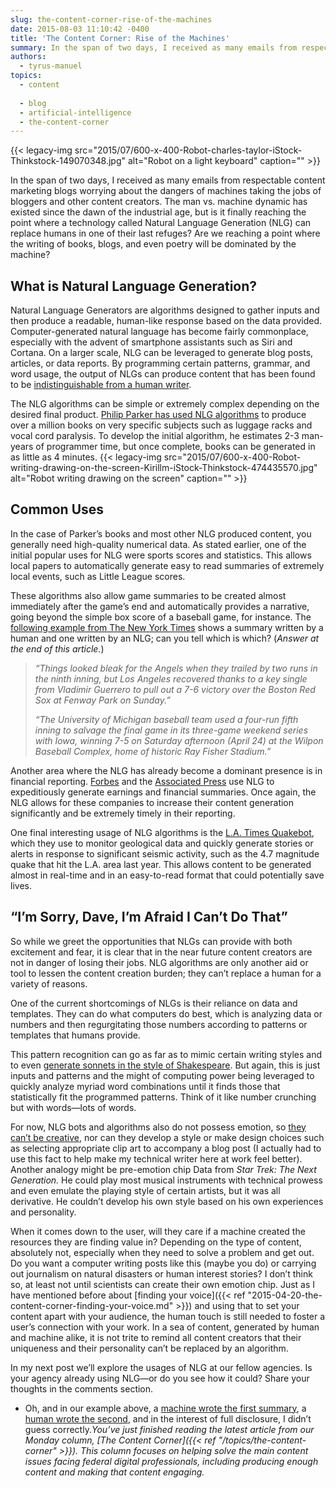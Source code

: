 ```yaml
---
slug: the-content-corner-rise-of-the-machines
date: 2015-08-03 11:10:42 -0400
title: 'The Content Corner: Rise of the Machines'
summary: In the span of two days, I received as many emails from respectable content marketing blogs worrying about the dangers of machines taking the jobs of bloggers and other content creators. The man vs. machine dynamic has existed since the dawn of the industrial age, but is it finally reaching the point where a technology
authors:
  - tyrus-manuel
topics:
  - content
  
  - blog
  - artificial-intelligence
  - the-content-corner
---
```


{{< legacy-img src="2015/07/600-x-400-Robot-charles-taylor-iStock-Thinkstock-149070348.jpg" alt="Robot on a light keyboard" caption="" >}} 

In the span of two days, I received as many emails from respectable content marketing blogs worrying about the dangers of machines taking the jobs of bloggers and other content creators. The man vs. machine dynamic has existed since the dawn of the industrial age, but is it finally reaching the point where a technology called Natural Language Generation (NLG) can replace humans in one of their last refuges? Are we reaching a point where the writing of books, blogs, and even poetry will be dominated by the machine?

## What is Natural Language Generation?

Natural Language Generators are algorithms designed to gather inputs and then produce a readable, human-like response based on the data provided. Computer-generated natural language has become fairly commonplace, especially with the advent of smartphone assistants such as Siri and Cortana. On a larger scale, NLG can be leveraged to generate blog posts, articles, or data reports. By programming certain patterns, grammar, and word usage, the output of NLGs can produce content that has been found to be [indistinguishable from a human writer](http://www.tandfonline.com/doi/pdf/10.1080/17512786.2014.883116).

The NLG algorithms can be simple or extremely complex depending on the desired final product. [Philip Parker has used NLG algorithms](http://www.huffingtonpost.com/2013/02/11/philip-parker-books_n_2648820.html) to produce over a million books on very specific subjects such as luggage racks and vocal cord paralysis. To develop the initial algorithm, he estimates 2-3 man-years of programmer time, but once complete, books can be generated in as little as 4 minutes. {{< legacy-img src="2015/07/600-x-400-Robot-writing-drawing-on-the-screen-Kirillm-iStock-Thinkstock-474435570.jpg" alt="Robot writing drawing on the screen" caption="" >}} 

## Common Uses

In the case of Parker’s books and most other NLG produced content, you generally need high-quality numerical data. As stated earlier, one of the initial popular uses for NLG were sports scores and statistics. This allows local papers to automatically generate easy to read summaries of extremely local events, such as Little League scores.

These algorithms also allow game summaries to be created almost immediately after the game’s end and automatically provides a narrative, going beyond the simple box score of a baseball game, for instance. The [following example from The New York Times](http://www.nytimes.com/2015/03/08/opinion/sunday/if-an-algorithm-wrote-this-how-would-you-even-know.html?_r=1) shows a summary written by a human and one written by an NLG; can you tell which is which? (_Answer at the end of this article._)

> _“Things looked bleak for the Angels when they trailed by two runs in the ninth inning, but Los Angeles recovered thanks to a key single from Vladimir Guerrero to pull out a 7-6 victory over the Boston Red Sox at Fenway Park on Sunday.”_
> 
> _“The University of Michigan baseball team used a four-run fifth inning to salvage the final game in its three-game weekend series with Iowa, winning 7-5 on Saturday afternoon (April 24) at the Wilpon Baseball Complex, home of historic Ray Fisher Stadium.”_

Another area where the NLG has already become a dominant presence is in financial reporting. [Forbes](http://www.forbes.com/sites/narrativescience/2015/07/22/forbes-earnings-preview-vodafone/) and the [Associated Press](http://news.yahoo.com/ge-2q-profit-climbs-13-percent-110903999--finance.html) use NLG to expeditiously generate earnings and financial summaries. Once again, the NLG allows for these companies to increase their content generation significantly and be extremely timely in their reporting.

One final interesting usage of NLG algorithms is the [L.A. Times Quakebot](http://www.slate.com/blogs/future_tense/2014/03/17/quakebot_los_angeles_times_robot_journalist_writes_article_on_la_earthquake.html), which they use to monitor geological data and quickly generate stories or alerts in response to significant seismic activity, such as the 4.7 magnitude quake that hit the L.A. area last year. This allows content to be generated almost in real-time and in an easy-to-read format that could potentially save lives.

## “I’m Sorry, Dave, I’m Afraid I Can’t Do That”

So while we greet the opportunities that NLGs can provide with both excitement and fear, it is clear that in the near future content creators are not in danger of losing their jobs. NLG algorithms are only another aid or tool to lessen the content creation burden; they can’t replace a human for a variety of reasons.

One of the current shortcomings of NLGs is their reliance on data and templates. They can do what computers do best, which is analyzing data or numbers and then regurgitating those numbers according to patterns or templates that humans provide.

This pattern recognition can go as far as to mimic certain writing styles and to even [generate sonnets in the style of Shakespeare](http://techcrunch.com/2014/01/26/swift-speare/). But again, this is just inputs and patterns and the might of computing power being leveraged to quickly analyze myriad word combinations until it finds those that statistically fit the programmed patterns. Think of it like number crunching but with words—lots of words.

For now, NLG bots and algorithms also do not possess emotion, so [they can’t be creative](http://www.copyblogger.com/algorithm-writing), nor can they develop a style or make design choices such as selecting appropriate clip art to accompany a blog post (I actually had to use this fact to help make my technical writer here at work feel better). Another analogy might be pre-emotion chip Data from _Star Trek: The Next Generation._ He could play most musical instruments with technical prowess and even emulate the playing style of certain artists, but it was all derivative. He couldn’t develop his own style based on his own experiences and personality.

When it comes down to the user, will they care if a machine created the resources they are finding value in? Depending on the type of content, absolutely not, especially when they need to solve a problem and get out. Do you want a computer writing posts like this (maybe you do) or carrying out journalism on natural disasters or human interest stories? I don&#8217;t think so, at least not until scientists can create their own emotion chip. Just as I have mentioned before about [finding your voice]({{< ref "2015-04-20-the-content-corner-finding-your-voice.md" >}}) and using that to set your content apart with your audience, the human touch is still needed to foster a user’s connection with your work. In a sea of content, generated by human and machine alike, it is not trite to remind all content creators that their uniqueness and their personality can’t be replaced by an algorithm.

In my next post we&#8217;ll explore the usages of NLG at our fellow agencies. Is your agency already using NLG—or do you see how it could? Share your thoughts in the comments section.

* Oh, and in our example above, a [machine wrote the first summary](http://mediadecoder.blogs.nytimes.com/2009/10/19/the-robots-are-coming-oh-theyre-here/?_r=0), a [human wrote the second](http://www.bloomberg.com/bw/magazine/content/10_19/b4177037188386.htm), and in the interest of full disclosure, I didn’t guess correctly._You’ve just finished reading the latest article from our Monday column, [The Content Corner]({{< ref "/topics/the-content-corner" >}}). This column focuses on helping solve the main content issues facing federal digital professionals, including producing enough content and making that content engaging._